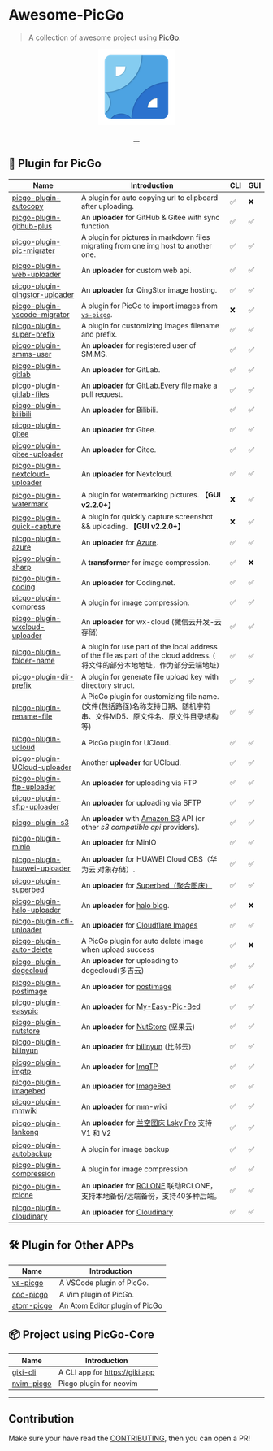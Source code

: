 # Awesome-PicGo 

> A collection of awesome project using [PicGo](https://github.com/PicGo/PicGo-Core).

<p align="center">
  <img src="https://raw.githubusercontent.com/Molunerfinn/test/master/picgo/New%20LOGO-150.png" alt="">
</p>
<p align="center">
  <a href="https://github.com/feross/standard">
    <img src="https://img.shields.io/badge/code%20style-standard-green.svg?style=flat-square" alt="">
  </a>
  <a href="https://travis-ci.org/Molunerfinn/PicGo/builds">
    <img src="https://img.shields.io/travis/Molunerfinn/PicGo.svg?style=flat-square" alt="">
  </a>
  <a href="https://github.com/Molunerfinn/PicGo/releases">
    <img src="https://img.shields.io/github/downloads/Molunerfinn/PicGo/total.svg?style=flat-square" alt="">
  </a>
  <a href="https://github.com/Molunerfinn/PicGo/releases/latest">
    <img src="https://img.shields.io/github/release/Molunerfinn/PicGo.svg?style=flat-square" alt="">
  </a>
</p>


## :rocket: Plugin for PicGo

| Name                                                         | Introduction                                                 | CLI                | GUI                |
| ------------------------------------------------------------ | ------------------------------------------------------------ | ------------------ | ------------------ |
| [picgo-plugin-autocopy](https://github.com/PicGo/picgo-plugin-autocopy) | A plugin for auto copying url to clipboard after uploading.  | :white_check_mark: | :x:                |
| [picgo-plugin-github-plus](https://github.com/zWingz/picgo-plugin-github-plus) | An **uploader** for GitHub & Gitee with sync function.       | :white_check_mark: | :white_check_mark: |
| [picgo-plugin-pic-migrater](https://github.com/PicGo/picgo-plugin-pic-migrater) | A plugin for pictures in markdown files migrating from one img host to another one. | :white_check_mark: | :white_check_mark: |
| [picgo-plugin-web-uploader](https://github.com/yuki-xin/picgo-plugin-web-uploader) | An **uploader** for custom web api.                          | :white_check_mark: | :white_check_mark: |
| [picgo-plugin-qingstor-uploader](https://github.com/chengww5217/picgo-plugin-qingstor-uploader) | An **uploader** for QingStor image hosting.                  | :white_check_mark: | :white_check_mark: |
| [picgo-plugin-vscode-migrator](https://github.com/upupming/picgo-plugin-vscode-migrator) | A plugin for PicGo to import images from [`vs-picgo`](https://github.com/Spades-S/vs-picgo/). | :x:                | :white_check_mark: |
| [picgo-plugin-super-prefix](https://github.com/gclove/picgo-plugin-super-prefix#readme) | A plugin for customizing images filename and prefix.         | :white_check_mark: | :white_check_mark: |
| [picgo-plugin-smms-user](https://github.com/xlzy520/picgo-plugin-smms-user.git) | An **uploader** for registered user of SM.MS.                | :white_check_mark: | :white_check_mark: |
| [picgo-plugin-gitlab](https://github.com/bugwz/picgo-plugin-gitlab) | An **uploader** for GitLab.                                  | :white_check_mark: | :white_check_mark: |
| [picgo-plugin-gitlab-files](https://github.com/D-W-X/picgo-plugin-gitlab-files) | An **uploader** for GitLab.Every file make a pull request.   | :white_check_mark: | :white_check_mark: |
| [picgo-plugin-bilibili](https://github.com/xlzy520/picgo-plugin-bilibili) | An **uploader** for Bilibili.                                | :white_check_mark: | :white_check_mark: |
| [picgo-plugin-gitee](https://github.com/zhanghuid/picgo-plugin-gitee) | An **uploader** for Gitee.                                   | :white_check_mark: | :white_check_mark: |
| [picgo-plugin-gitee-uploader](https://github.com/lizhuangs/picgo-plugin-gitee-uploader#readme) | An **uploader** for Gitee.                                   | :white_check_mark: | :white_check_mark: |
| [picgo-plugin-nextcloud-uploader](https://github.com/jiajiajia343434/picgo-plugin-nextcloud-uploader) | An **uploader** for Nextcloud.                               | :white_check_mark: | :white_check_mark: |
| [picgo-plugin-watermark](https://github.com/Dec-F/picgo-plugin-watermark) | A plugin for watermarking pictures. **【GUI v2.2.0+】**      | :x:                | :white_check_mark: |
| [picgo-plugin-quick-capture](https://github.com/PicGo/picgo-plugin-quick-capture) | A plugin for quickly capture screenshot && uploading. **【GUI v2.2.0+】** | :x:                | :white_check_mark: |
| [picgo-plugin-azure](https://github.com/CaiJingLong/picgo-plugin-azure) | An **uploader** for [Azure](http://dev.azure.com).           | :white_check_mark: | :white_check_mark: |
| [picgo-plugin-sharp](https://github.com/iovw/picgo-plugin-sharp) | A **transformer** for image compression.                     | :white_check_mark: | :x:                |
| [picgo-plugin-coding](https://github.com/zytomorrow/picgo-plugin-coding) | An **uploader** for Coding.net.                              | :white_check_mark: | :white_check_mark: |
| [picgo-plugin-compress](https://github.com/JuZiSang/picgo-plugin-compress) | A plugin for image compression.                              | :white_check_mark: | :white_check_mark: |
| [picgo-plugin-wxcloud-uploader](https://github.com/arleyGuoLei/picgo-plugin-wxcloud-uploader) | An **uploader** for wx-cloud (微信云开发-云存储)             | :white_check_mark: | :white_check_mark: |
| [picgo-plugin-folder-name](https://github.com/evgo2017/picgo-plugin-folder-name) | A plugin for use part of the local address of the file as part of the cloud address. ( 将文件的部分本地地址，作为部分云端地址) | :white_check_mark: | :white_check_mark: |
| [picgo-plugin-dir-prefix](https://github.com/karboom/picgo-plugin-dir-prefix) | A plugin for generate file upload key with directory struct. | :white_check_mark: | :white_check_mark: |
| [picgo-plugin-rename-file](https://github.com/liuwave/picgo-plugin-rename-file) | A PicGo plugin for customizing file name.(文件(包括路径)名称支持日期、随机字符串、文件MD5、原文件名、原文件目录结构等) | :white_check_mark: | :white_check_mark: |
| [picgo-plugin-ucloud](https://github.com/Wsine/picgo-plugin-ucloud) | A PicGo plugin for UCloud.                                   | :white_check_mark: | :white_check_mark: |
| [picgo-plugin-UCloud-uploader](https://github.com/xizeyoupan/picgo-plugin-UCloud-uploader) | Another **uploader** for UCloud.                             | :white_check_mark: | :white_check_mark: |
| [picgo-plugin-ftp-uploader](https://github.com/imba97/picgo-plugin-ftp-uploader) | An **uploader** for uploading via FTP                        | :white_check_mark: | :white_check_mark: |
| [picgo-plugin-sftp-uploader](https://github.com/imba97/picgo-plugin-sftp-uploader) | An **uploader** for uploading via SFTP                       | :white_check_mark: | :white_check_mark: |
| [picgo-plugin-s3](https://github.com/wayjam/picgo-plugin-s3) | An **uploader**  with [Amazon S3](https://docs.aws.amazon.com/AmazonS3/latest/API/Welcome.html) API (or other *s3 compatible api* providers). | :white_check_mark: | :white_check_mark: |
| [picgo-plugin-minio](https://github.com/Herbertzz/picgo-plugin-minio) | An **uploader** for MinIO                                    | :white_check_mark: | :white_check_mark: |
| [picgo-plugin-huawei-uploader](https://github.com/YunfengGao/picgo-plugin-huawei-uploader) | An **uploader** for HUAWEI Cloud OBS（华为云 对象存储）.     | :white_check_mark: | :white_check_mark: |
| [picgo-plugin-superbed](https://github.com/MoyuScript/picgo-plugin-superbed) | An **uploader** for [Superbed（聚合图床）](https://www.superbed.cn/) | :white_check_mark: | :white_check_mark: |
| [picgo-plugin-halo-uploader](https://github.com/foraixh/picgo-plugin-halo-uploader) | An **uploader** for [halo blog](https://halo.run/).          | :white_check_mark: | :x:                |
| [picgo-plugin-cfi-uploader](https://github.com/boeto/picgo-plugin-cfi-uploader) | An **uploader** for [Cloudflare Images](https://dash.cloudflare.com/?to=/:account/images) | :white_check_mark: | :white_check_mark: |
| [picgo-plugin-auto-delete](https://github.com/MiracleDx/picgo-plugin-auto-delete) | A PicGo plugin for auto delete image when upload success     | :white_check_mark: | :x:                |
| [picgo-plugin-dogecloud](https://github.com/W4J1e/picgo-plugin-dogecloud) | An **uploader** for uploading to dogecloud(多吉云)           | :white_check_mark: | :white_check_mark: |
| [picgo-plugin-postimage](https://github.com/Redns/picgo-plugin-postimage) | An **uploader** for [postimage](https://postimages.org/)     | :white_check_mark: | :white_check_mark: |
| [picgo-plugin-easypic](https://github.com/Redns/picgo-plugin-easypic) | An **uploader** for [My-Easy-Pic-Bed](https://github.com/fslongjin/My-Easy-Pic-Bed) | :white_check_mark: | :white_check_mark: |
| [picgo-plugin-nutstore](https://github.com/Redns/picgo-plugin-NutStore) | An **uploader** for [NutStore](https://www.jianguoyun.com/) (坚果云) | :white_check_mark: | :white_check_mark: |
| [picgo-plugin-bilinyun](https://github.com/Redns/picgo-plugin-bilinyun) | An **uploader** for [bilinyun](https://www.bilnn.com/) (比邻云) | :white_check_mark: | :white_check_mark: |
| [picgo-plugin-imgtp](https://github.com/Redns/picgo-plugin-imgtp) | An **uploader** for [ImgTP](https://imgtp.com/)              | :white_check_mark: | :white_check_mark: |
| [picgo-plugin-imagebed](https://github.com/Redns/picgo-plugin-imagebed) | An **uploader** for [ImageBed](https://github.com/Redns/ImageBed) | :white_check_mark: | :white_check_mark: |
| [picgo-plugin-mmwiki](https://github.com/wowtalon/picgo-plugin-mmwiki) | An **uploader** for [mm-wiki](https://github.com/phachon/mm-wiki) | :white_check_mark: | :white_check_mark: |
| [picgo-plugin-lankong](https://github.com/hellodk34/picgo-plugin-lankong) | An **uploader** for [兰空图床 Lsky Pro](https://github.com/lsky-org/lsky-pro) 支持 V1 和 V2 | :white_check_mark: | :white_check_mark: |
| [picgo-plugin-autobackup](https://github.com/Redns/picgo-plugin-autobackup) | A plugin for image backup                                    | :white_check_mark: | :white_check_mark: |
| [picgo-plugin-compression](https://github.com/Redns/picgo-plugin-compression) | A plugin for image compression                               | :white_check_mark: | :white_check_mark: |
| [picgo-plugin-rclone](https://github.com/yabostone/picgo-plugin-rclone) | An **uploader** for [RCLONE](https://rclone.org/) 联动RCLONE，支持本地备份/远端备份，支持40多种后端。                     | :white_check_mark: | :white_check_mark: |
| [picgo-plugin-cloudinary](https://github.com/yabostone/picgo-plugin-cloudinary) | An **uploader** for [Cloudinary](https://cloudinary.com/)                    |  :white_check_mark: | :white_check_mark: |

## :hammer_and_wrench: Plugin for Other APPs

| Name                                             | Introduction              |
| ------------------------------------------------ | ------------------------- |
| [vs-picgo](https://github.com/Spades-S/vs-picgo) | A VSCode plugin of PicGo. |
| [coc-picgo](https://github.com/PLDaily/coc-picgo) | A Vim plugin of PicGo. |
| [atom-picgo](https://atom.io/packages/atom-picgo) | An Atom Editor plugin of PicGo|

## :package: Project using PicGo-Core

| Name                                             | Introduction              |
| ------------------------------------------------ | ------------------------- |
| [giki-cli](https://github.com/jwenjian/giki-cli) | A CLI app for https://giki.app |
| [nvim-picgo](https://github.com/askfiy/nvim-picgo) | Picgo plugin for neovim |

------

## Contribution

Make sure your have read the [CONTRIBUTING](https://github.com/PicGo/Awesome-PicGo/blob/master/CONTRIBUTING.md), then you can open a PR!
